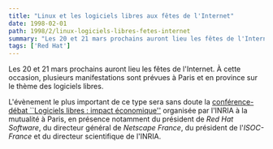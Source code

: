 ```yaml
---
title: "Linux et les logiciels libres aux fêtes de l'Internet"
date: 1998-02-01
path: 1998/2/linux-logiciels-libres-fetes-internet
summary: "Les 20 et 21 mars prochains auront lieu les fêtes de l'Internet."
tags: ['Red Hat']
---
```


<P>
Les 20 et 21 mars prochains auront lieu les fêtes de l'Internet.
À cette occasion, plusieurs manifestations sont prévues à Paris et en
province sur le thème des logiciels libres.
</P>
<P>L'évènement le plus important de ce type sera sans doute la <A HREF="http://www.inria.fr/feteinternet98-conference/">conférence-débat ``Logiciels libres : impact
économique''</A> organisée par l'INRIA à la mutualité à Paris, en présence
notamment du président de <EM>Red Hat Software</EM>, du directeur général
de <EM>Netscape France</EM>, du président de l'<EM>ISOC-France</EM> et
du directeur scientifique de l'INRIA.
</P>


